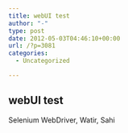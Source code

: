 ```yaml
---
title: webUI test
author: "-"
type: post
date: 2012-05-03T04:46:10+00:00
url: /?p=3081
categories:
  - Uncategorized

---
```

## webUI test
Selenium WebDriver, Watir, Sahi
